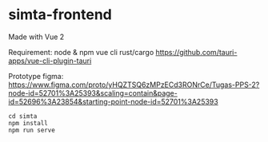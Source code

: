 # simta-frontend
Made with Vue 2

Requirement:
node & npm
vue cli
rust/cargo
https://github.com/tauri-apps/vue-cli-plugin-tauri

Prototype figma: https://www.figma.com/proto/yHQZTSQ6zMPzECd3RONrCe/Tugas-PPS-2?node-id=52701%3A25393&scaling=contain&page-id=52696%3A23854&starting-point-node-id=52701%3A25393
 
```
cd simta
npm install
npm run serve
```

